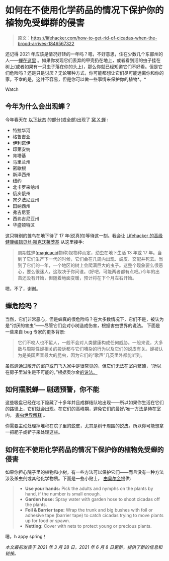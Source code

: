 # 如何在不使用化学药品的情况下保护你的植物免受蝉群的侵害

> 原文：<https://lifehacker.com/how-to-get-rid-of-cicadas-when-the-brood-arrives-1846567322>

还记得 2021 年应该是情况好转的一年吗？嗯，不好意思，住在少数几个东部州的人——[蝉在这里](https://lifehacker.com/track-rare-cicadas-with-the-cicada-safari-app-1835010910) 。如果你发现它们丢弃的甲壳扔在地上，或者看到活的虫子挂在树上(或者如果有一只虫子落在你的头上)，那么你就已经知道它们不好看。但是它们危险吗？还是只是讨厌？无论哪种方式，你可能都想让它们尽可能远离你和你的家。不幸的是，这并不容易，但是你可以做一些事情来保护你的植物*。*

Watch

## 今年为什么会出现蝉？

今年春天在 [以下状态](https://www.hcpress.com/news/2021-is-the-year-of-the-cicada-after-17-years-millions-of-large-cicada-brood-will-emerge-aboveground-throughout-the-north-carolina-high-country.html#:~:text=Scientists%20have%20declared%20that%20billions,all%20regions%20of%20North%20Carolina.) 的部分(或全部)出现了 [窝 X 蝉](https://www.washingtonpost.com/climate-environment/2021/03/09/cicadas-broodx-environment/) :

*   特拉华河
*   格鲁吉亚
*   伊利诺伊
*   印第安纳
*   肯塔基
*   马里兰州
*   密歇根
*   新泽西州
*   纽约
*   北卡罗来纳州
*   俄亥俄州
*   宾夕法尼亚州
*   田纳西州
*   弗吉尼亚
*   西弗吉尼亚州
*   华盛顿特区

这只特别的雏鸟在地下待了 17 年(说真的)等待这一刻。我会让 [Lifehacker 的高级健康编辑贝丝·斯克沃莱茨基](https://lifehacker.com/track-rare-cicadas-with-the-cicada-safari-app-1835010910) 从这里接手:

> 周期性蝉([magicacid](https://en.wikipedia.org/wiki/Periodical_cicadas)物种)视物种而定，幼虫在地下生活 13 年或 17 年。当到了它们生产下一代的时候，它们会在几周内出现、蜕皮、交配并死去。当到了它们的一年，一个地区的树上会爬满巨大的虫子。这整个现象要么很恶心，要么很迷人，这取决于你问谁。(好吧，可能两者都有点吧。)今年的出苗还没有开始，但随着地面变暖，预计将在下个月左右开始。

嗯，不了，谢谢。

## 蝉危险吗？

当然，它们非常恶心，但是蝉真的很危险吗？在大多数情况下，它们不是，被认为是“讨厌的害虫”——尽管它们会对小树造成伤害，根据害虫世界的说法。 下面是一些来自 bug 专家的更多背景:

> 它们不咬人也不蜇人，一般不会对人类健康构成任何威胁。一般来说，大多数与周期性蝉相关的投诉都与它们嘈杂的行为以及它们的蜕皮有关。蝉被认为是美国声音最大的昆虫，因为它们的“歌声”几英里外都能听到。

虽然蝉通过敞开的窗户或门飞入家中是很常见的，但它们无法在室内繁殖，“所以在房子里滋生是不可能的，”根据奥尔金[的说法。](https://www.orkin.com/other/cicadas#:~:text=Garden%20Hose%20%2D%20Knocking%20cicadas%20off,by%20covering%20them%20with%20netting.)

## 如何摆脱蝉— 剧透预警，你不能

这些吸盘已经在地下隐藏了十多年并且成群结队地出现——所以如果你生活在它们的路径上，它们就会出现。在它们的高峰期，避免它们的最好/唯一方法是待在室内， [害虫世界解释](https://www.pestworld.org/pest-guide/occasional-invaders/periodical-cicadas/) 。

你需要主动处理掉堆积在院子里的蜕皮，尤其是树干周围的蜕皮。所以你可能想拿一把耙子或铲子来处理这些。

## 如何在不使用化学药品的情况下保护你的植物免受蝉的侵害

如果你担心院子里的植物和小树，有一些方法可以保护它们——而且没有一种方法涉及杀虫剂或其他化学物质。下面是一些小贴士， [由奥尔金](https://www.orkin.com/other/cicadas#:~:text=Garden%20Hose%20%2D%20Knocking%20cicadas%20off,by%20covering%20them%20with%20netting.)提供:

> *   **Use your hands:** Pick the adults and nymphs on the plants by hand, if the number is small enough.
> *   **Garden hose:** Spray water with garden hose to shoot cicadas off the plants.
> *   **Foil & Barrier tape:** Wrap the trunk and big bushes with foil or adhesive tape (barrier tape) to catch cicadas trying to move plants up for food or spawn.
> *   **Netting:** Cover with nets to protect young or precious plants.

嗯，h appy spring！

*本文最初发表于 2021 年 3 月 28 日，2021 年 6 月 8 日更新，提供了新的信息和链接。*